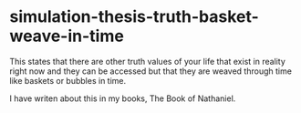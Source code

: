 # simulation-thesis-truth-basket-weave-in-time
This states that there are other truth values of your life that exist in reality right now and they can be accessed but that they are weaved through time like baskets or bubbles in time.

I have writen about this in my books, The Book of Nathaniel.
